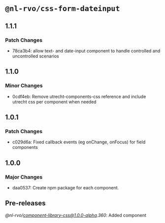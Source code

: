 # `@nl-rvo/css-form-dateinput`

## 1.1.1

### Patch Changes

- 78ca3b4: allow text- and date-input component to handle controlled and uncontrolled scenarios

## 1.1.0

### Minor Changes

- 0cdf4eb: Remove utrecht-components-css reference and include utrecht css per component when needed

## 1.0.1

### Patch Changes

- c029d6a: Fixed callback events (eg onChange, onFocus) for field components

## 1.0.0

### Major Changes

- daa0537: Create npm package for each component.

## Pre-releases

_@nl-rvo/component-library-css@1.0.0-alpha.360_:
Added component
